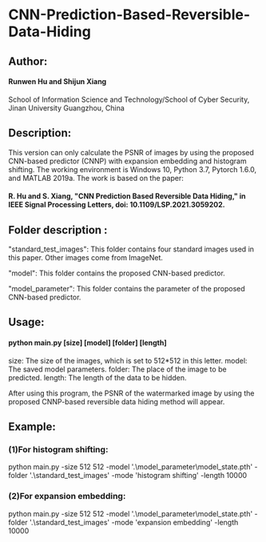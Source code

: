 # CNN-Prediction-Based-Reversible-Data-Hiding


## Author: 

   #### Runwen Hu and Shijun Xiang

   School of Information Science and Technology/School of Cyber Security, Jinan University
   Guangzhou, China



## Description:

This version can only calculate the PSNR of images by using the proposed CNN-based predictor (CNNP) with expansion embedding and histogram shifting. The working environment is Windows 10, Python 3.7, Pytorch 1.6.0, and MATLAB 2019a. The work is based on the paper:

   #### R. Hu and S. Xiang, "CNN Prediction Based Reversible Data Hiding," in IEEE Signal Processing Letters, doi: 10.1109/LSP.2021.3059202.



## Folder description :

   "standard_test_images":  This folder contains four standard images used in this paper. Other images come from ImageNet.

   "model":                          This folder contains the proposed CNN-based predictor.

   "model_parameter":         This folder contains the parameter of the proposed CNN-based predictor.


## Usage:

#### python main.py [size] [model] [folder] [length] 

   size:                 The size of the images, which is set to 512*512 in this letter.
   model:             The saved model parameters.
   folder:              The place of the image to be predicted.
   length:             The length of the data to be hidden.


After using this program, the PSNR of the watermarked image by using the proposed CNNP-based reversible data hiding method will appear.

## Example:

### (1)For histogram shifting:

   python main.py -size 512 512 -model '.\model_parameter\model_state.pth' -folder '.\standard_test_images' -mode 'histogram shifting' -length 10000


### (2)For expansion embedding:

   python main.py -size 512 512 -model '.\model_parameter\model_state.pth' -folder '.\standard_test_images' -mode 'expansion embedding' -length 10000










